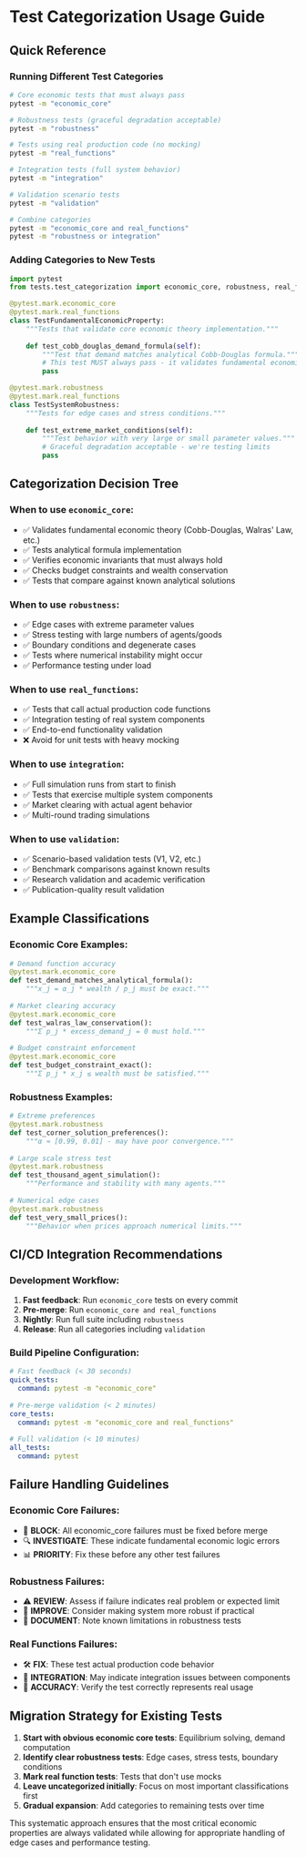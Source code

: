 # Test Categorization Usage Guide

## Quick Reference

### Running Different Test Categories

```bash
# Core economic tests that must always pass
pytest -m "economic_core"

# Robustness tests (graceful degradation acceptable)  
pytest -m "robustness"

# Tests using real production code (no mocking)
pytest -m "real_functions"

# Integration tests (full system behavior)
pytest -m "integration"

# Validation scenario tests
pytest -m "validation"

# Combine categories
pytest -m "economic_core and real_functions"
pytest -m "robustness or integration"
```

### Adding Categories to New Tests

```python
import pytest
from tests.test_categorization import economic_core, robustness, real_functions

@pytest.mark.economic_core
@pytest.mark.real_functions
class TestFundamentalEconomicProperty:
    """Tests that validate core economic theory implementation."""
    
    def test_cobb_douglas_demand_formula(self):
        """Test that demand matches analytical Cobb-Douglas formula."""
        # This test MUST always pass - it validates fundamental economics
        pass

@pytest.mark.robustness
@pytest.mark.real_functions  
class TestSystemRobustness:
    """Tests for edge cases and stress conditions."""
    
    def test_extreme_market_conditions(self):
        """Test behavior with very large or small parameter values."""
        # Graceful degradation acceptable - we're testing limits
        pass
```

## Categorization Decision Tree

### When to use `economic_core`:
- ✅ Validates fundamental economic theory (Cobb-Douglas, Walras' Law, etc.)
- ✅ Tests analytical formula implementation 
- ✅ Verifies economic invariants that must always hold
- ✅ Checks budget constraints and wealth conservation
- ✅ Tests that compare against known analytical solutions

### When to use `robustness`:
- ✅ Edge cases with extreme parameter values
- ✅ Stress testing with large numbers of agents/goods
- ✅ Boundary conditions and degenerate cases
- ✅ Tests where numerical instability might occur
- ✅ Performance testing under load

### When to use `real_functions`:
- ✅ Tests that call actual production code functions
- ✅ Integration testing of real system components
- ✅ End-to-end functionality validation
- ❌ Avoid for unit tests with heavy mocking

### When to use `integration`:
- ✅ Full simulation runs from start to finish
- ✅ Tests that exercise multiple system components
- ✅ Market clearing with actual agent behavior
- ✅ Multi-round trading simulations

### When to use `validation`:
- ✅ Scenario-based validation tests (V1, V2, etc.)
- ✅ Benchmark comparisons against known results
- ✅ Research validation and academic verification
- ✅ Publication-quality result validation

## Example Classifications

### Economic Core Examples:
```python
# Demand function accuracy
@pytest.mark.economic_core
def test_demand_matches_analytical_formula():
    """x_j = α_j * wealth / p_j must be exact."""
    
# Market clearing accuracy  
@pytest.mark.economic_core
def test_walras_law_conservation():
    """Σ p_j * excess_demand_j = 0 must hold."""
    
# Budget constraint enforcement
@pytest.mark.economic_core
def test_budget_constraint_exact():
    """Σ p_j * x_j ≤ wealth must be satisfied."""
```

### Robustness Examples:
```python
# Extreme preferences
@pytest.mark.robustness
def test_corner_solution_preferences():
    """α ≈ [0.99, 0.01] - may have poor convergence."""
    
# Large scale stress test
@pytest.mark.robustness  
def test_thousand_agent_simulation():
    """Performance and stability with many agents."""
    
# Numerical edge cases
@pytest.mark.robustness
def test_very_small_prices():
    """Behavior when prices approach numerical limits."""
```

## CI/CD Integration Recommendations

### Development Workflow:
1. **Fast feedback**: Run `economic_core` tests on every commit
2. **Pre-merge**: Run `economic_core and real_functions` 
3. **Nightly**: Run full suite including `robustness`
4. **Release**: Run all categories including `validation`

### Build Pipeline Configuration:
```yaml
# Fast feedback (< 30 seconds)
quick_tests:
  command: pytest -m "economic_core"
  
# Pre-merge validation (< 2 minutes)  
core_tests:
  command: pytest -m "economic_core and real_functions"
  
# Full validation (< 10 minutes)
all_tests:
  command: pytest
```

## Failure Handling Guidelines

### Economic Core Failures:
- 🚨 **BLOCK**: All economic_core failures must be fixed before merge
- 🔍 **INVESTIGATE**: These indicate fundamental economic logic errors
- 📊 **PRIORITY**: Fix these before any other test failures

### Robustness Failures:
- ⚠️ **REVIEW**: Assess if failure indicates real problem or expected limit
- 🔧 **IMPROVE**: Consider making system more robust if practical
- 📝 **DOCUMENT**: Note known limitations in robustness tests

### Real Functions Failures:
- 🛠️ **FIX**: These test actual production code behavior
- 🔗 **INTEGRATION**: May indicate integration issues between components
- 🎯 **ACCURACY**: Verify the test correctly represents real usage

## Migration Strategy for Existing Tests

1. **Start with obvious economic core tests**: Equilibrium solving, demand computation
2. **Identify clear robustness tests**: Edge cases, stress tests, boundary conditions  
3. **Mark real function tests**: Tests that don't use mocks
4. **Leave uncategorized initially**: Focus on most important classifications first
5. **Gradual expansion**: Add categories to remaining tests over time

This systematic approach ensures that the most critical economic properties are always validated while allowing for appropriate handling of edge cases and performance testing.